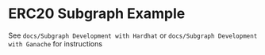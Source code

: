 # ERC20 Subgraph Example

See `docs/Subgraph Development with Hardhat` or `docs/Subgraph Development with Ganache` for instructions
